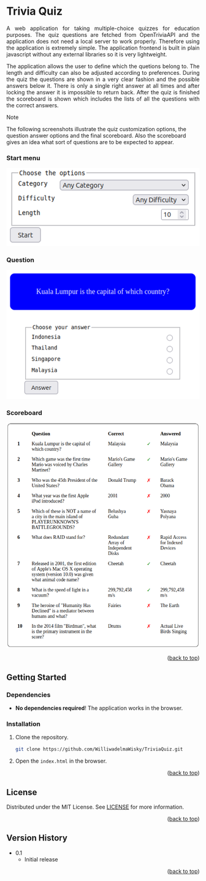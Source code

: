 <a id="readme-top"></a>

# Trivia Quiz
<p align="justify">
    A web application for taking multiple-choice quizzes for education purposes. The quiz questions are fetched from OpenTriviaAPI and the application does not need a local server to work properly. Therefore using the application is extremely simple. The application frontend is built in plain javascript without any external libraries so it is very lightweight.
</p>

<p align="justify">
    The application allows the user to define which the quetions belong to. The length and difficulty can also be adjusted according to preferences. During the quiz the questions are shown in a very clear fashion and the possible answers below it. There is only a single right answer at all times and after locking the answer it is impossible to return back. After the quiz is finished the scoreboard is shown which includes the lists of all the questions with the correct answers.
</p>

> [!NOTE]
> The following screenshots illustrate the quiz customization options, the question answer options and the final scoreboard. Also the scoreboard gives an idea what sort of questions are to be expected to appear.

### Start menu
<img src="https://github.com/WilliwadelmaWisky/TriviaQuiz/blob/assets/start_screenshot.png?raw=true" alt="drawing" width="512"/>

### Question
<img src="https://github.com/WilliwadelmaWisky/TriviaQuiz/blob/assets/question_screenshot.png?raw=true" alt="drawing" width="512"/>

### Scoreboard
<img src="https://github.com/WilliwadelmaWisky/TriviaQuiz/blob/assets/score_screenshot.png?raw=true" alt="drawing" width="512"/>

<p align="right">(<a href="#readme-top">back to top</a>)</p>

## Getting Started
### Dependencies
- **No dependencies required**! The application works in the browser.

### Installation
1. Clone the repository.
   ```sh
   git clone https://github.com/WilliwadelmaWisky/TriviaQuiz.git
   ```
2. Open the `index.html` in the browser.

<p align="right">(<a href="#readme-top">back to top</a>)</p>

## License
Distributed under the MIT License. See <a href="./LICENSE">LICENSE</a> for more information.

<p align="right">(<a href="#readme-top">back to top</a>)</p>

## Version History

- 0.1
    - Initial release

<p align="right">(<a href="#readme-top">back to top</a>)</p>


